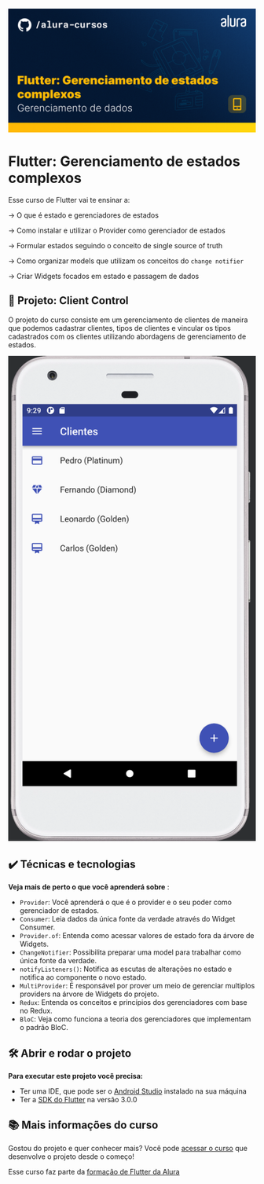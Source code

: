 ![Thumbnail GitHub](./thumb.png)

# Flutter: Gerenciamento de estados complexos

Esse curso de Flutter vai te ensinar a: 

-> O que é estado e gerenciadores de estados

-> Como instalar e utilizar o Provider como gerenciador de estados

-> Formular estados seguindo o conceito de single source of truth

-> Como organizar models que utilizam os conceitos do `change notifier`

-> Criar Widgets focados em estado e passagem de dados


## 🔨 Projeto: Client Control

O projeto do curso consiste em um gerenciamento de clientes de maneira que podemos cadastrar clientes, tipos de clientes e vincular os tipos cadastrados com os clientes utilizando abordagens de gerenciamento de estados.

![](./screenshot.png)

## ✔️ Técnicas e tecnologias

**Veja mais de perto o que você aprenderá sobre** :
- `Provider`: Você aprenderá o que é o provider e o seu poder como gerenciador de estados.
- `Consumer`: Leia dados da única fonte da verdade através do Widget Consumer. 
- `Provider.of`: Entenda como acessar valores de estado fora da árvore de Widgets.
- `ChangeNotifier`: Possibilita preparar uma model para trabalhar como única fonte da verdade.
- `notifyListeners()`: Notifica as escutas de alterações no estado e notifica ao componente o novo estado.
- `MultiProvider`: É responsável por prover um meio de gerenciar multiplos providers na árvore de Widgets do projeto.
- `Redux`: Entenda os conceitos e princípios dos gerenciadores com base no Redux.
- `BloC`: Veja como funciona a teoria dos gerenciadores que implementam o padrão BloC.

 


## 🛠️ Abrir e rodar o projeto

**Para executar este projeto você precisa:**

- Ter uma IDE, que pode ser o  [Android Studio](https://developer.android.com/) instalado na sua máquina
- Ter a [SDK do Flutter](https://docs.flutter.dev/get-started/install) na versão 3.0.0


## 📚 Mais informações do curso

Gostou do projeto e quer conhecer mais? Você pode [acessar o curso](https://cursos.alura.com.br/course/flutter-gerenciamento-de-estados-provider) que desenvolve o projeto desde o começo!

Esse curso faz parte da [formação de Flutter da Alura](https://cursos.alura.com.br/formacao-flutter)

